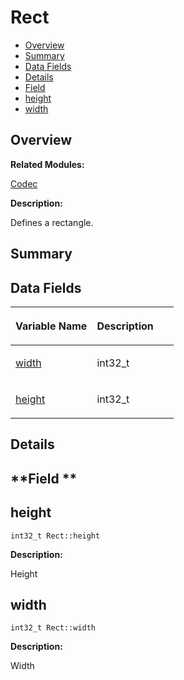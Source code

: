 # Rect<a name="ZH-CN_TOPIC_0000001055198166"></a>

-   [Overview](#section1412904234165635)
-   [Summary](#section759342653165635)
-   [Data Fields](#pub-attribs)
-   [Details](#section385037944165635)
-   [Field](#section1561413366165635)
-   [height](#a27dedef86b1b4b80875a7550ba86bf96)
-   [width](#aa564ffd1e8afed173a43f6fa3afb0fdf)

## **Overview**<a name="section1412904234165635"></a>

**Related Modules:**

[Codec](Codec.md)

**Description:**

Defines a rectangle. 

## **Summary**<a name="section759342653165635"></a>

## Data Fields<a name="pub-attribs"></a>

<a name="table959937261165635"></a>
<table><thead align="left"><tr id="row1210234031165635"><th class="cellrowborder" valign="top" width="50%" id="mcps1.1.3.1.1"><p id="p1285903460165635"><a name="p1285903460165635"></a><a name="p1285903460165635"></a>Variable Name</p>
</th>
<th class="cellrowborder" valign="top" width="50%" id="mcps1.1.3.1.2"><p id="p863793074165635"><a name="p863793074165635"></a><a name="p863793074165635"></a>Description</p>
</th>
</tr>
</thead>
<tbody><tr id="row1522267915165635"><td class="cellrowborder" valign="top" width="50%" headers="mcps1.1.3.1.1 "><p id="p1067262690165635"><a name="p1067262690165635"></a><a name="p1067262690165635"></a><a href="Rect.md#aa564ffd1e8afed173a43f6fa3afb0fdf">width</a></p>
</td>
<td class="cellrowborder" valign="top" width="50%" headers="mcps1.1.3.1.2 "><p id="p1653224188165635"><a name="p1653224188165635"></a><a name="p1653224188165635"></a>int32_t </p>
</td>
</tr>
<tr id="row1387452004165635"><td class="cellrowborder" valign="top" width="50%" headers="mcps1.1.3.1.1 "><p id="p1638860502165635"><a name="p1638860502165635"></a><a name="p1638860502165635"></a><a href="Rect.md#a27dedef86b1b4b80875a7550ba86bf96">height</a></p>
</td>
<td class="cellrowborder" valign="top" width="50%" headers="mcps1.1.3.1.2 "><p id="p2107462794165635"><a name="p2107462794165635"></a><a name="p2107462794165635"></a>int32_t </p>
</td>
</tr>
</tbody>
</table>

## **Details**<a name="section385037944165635"></a>

## **Field **<a name="section1561413366165635"></a>

## height<a name="a27dedef86b1b4b80875a7550ba86bf96"></a>

```
int32_t Rect::height
```

 **Description:**

Height 

## width<a name="aa564ffd1e8afed173a43f6fa3afb0fdf"></a>

```
int32_t Rect::width
```

 **Description:**

Width 

